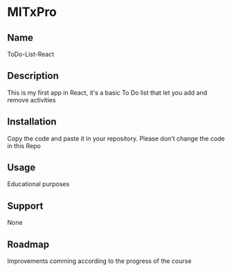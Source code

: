 # MITxPro

## Name  
ToDo-List-React

## Description  
This is my first app in React, it's a basic To Do list that let you add and remove activities 

## Installation 
Copy the code and paste it in your repository.  Please don't change the code in this Repo

## Usage
Educational purposes

## Support
None

## Roadmap
Improvements comming according to the progress of the course
